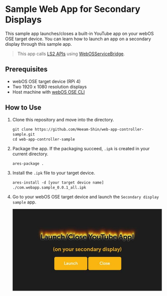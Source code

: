 # Sample Web App for Secondary Displays

This sample app launches/closes a built-in YouTube app on your webOS OSE target device. You can learn how to launch an app on a secondary display through this sample app.

> This app calls [LS2 APIs](https://www.webosose.org/docs/guides/development/web-apps/using-ls2-api-in-web-apps/) using [WebOSServiceBridge](https://www.webosose.org/docs/reference/webosservicebridge-api/webosservicebridge-api-reference/).

## Prerequisites

- webOS OSE target device (RPi 4)
- Two 1920 x 1080 resolution displays
- Host machine with [webOS OSE CLI](https://www.webosose.org/docs/tools/sdk/cli/cli-user-guide/#installing-cli)

## How to Use

1. Clone this repository and move into the directory.

    ```
    git clone https://github.com/Heeam-Shin/web-app-controller-sample.git
    cd web-app-controller-sample
    ```

2. Package the app. If the packaging succeed, `.ipk` is created in your current directory.

    ```
    ares-package .
    ```

3. Install the `.ipk` file to your target device.

    ```
    ares-install -d [your target device name] ./com.webapp.sample_0.0.1_all.ipk
    ```

4. Go to your webOS OSE target device and launch the `Secondary display sample` app.

    ![App screenshot](./images/screenshot-web-app-controller.jpg)